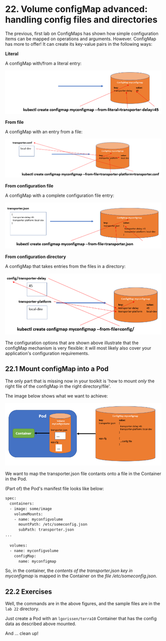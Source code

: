 # 22. Volume configMap advanced: handling config files and directories

The previous, first lab on ConfigMaps has shown how simple configuration items can be mapped on operations and arguments. However. ConfigMap has more to offer! It can create its key-value pairs in the following ways:

**Literal**

A configMap with/from a literal entry:

![literal](img/lab22-configMap-literal.png)


**From file**

A configMap with an entry from a file:

![from file](img/lab22-configMap-from-file.png)

**From configuration file**

A configMap with a complete configuration file entry:

![from configuration file](img/lab22-configMap-from-configuration-file.png)


**From configuration directory**

A configMap that takes entries from the files in a directory:

![from configuration directory](img/lab22-configMap-from-configuration-directory.png)


The configuration options that are shown above illustrate that the configMap mechanism is very flexible: it will most likely also cover your application's configuration requirements.

## 22.1 Mount configMap into a Pod

The only part that is missing now in your toolkit is 'how to mount *only* the right file of the configMap in the right directory/file'.

The image below shows what we want to achieve:

![](img/lab22-configMap-volume-pod.png)

We want to map the transporter.json file contants onto a file in the Container in the Pod.

(Part of) the Pod's manifest file looks like below:

```bash
spec:
  containers:
  - image: some/image
    volumeMounts:
    - name: myconfigvolume
      mountPath: /etc/someconfig.json
      subPath: transporter.json
...

  volumes:
  - name: myconfigvolume
    configMap:
      name: myconfigmap
```

So, in the container, the *contents of the transporter.json key in myconfigmap* is mapped in the Container on the *file /etc/someconfig.json*.



## 22.2 Exercises

Well, the commands are in the above figures, and the sample files are in the `lab 22` directory. 

Just create a Pod with an `lgorissen/terra10` Container that has the config data as described above mounted. 

And ... clean up!
